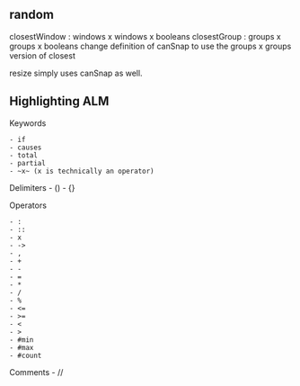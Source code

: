 




## random

closestWindow : windows x windows x booleans
closestGroup : groups x groups x booleans
change definition of canSnap to use the groups x groups version of closest

resize simply uses canSnap as well.

## Highlighting ALM

Keywords

    - if
    - causes
    - total
    - partial
    - ~x~ (x is technically an operator)

Delimiters
    - ()
    - {}

Operators

    - :
    - ::
    - x
    - ->
    - ,
    - +
    - -
    - =
    - *
    - /
    - %
    - <=
    - >=
    - <
    - >
    - #min
    - #max
    - #count

Comments
    - //
